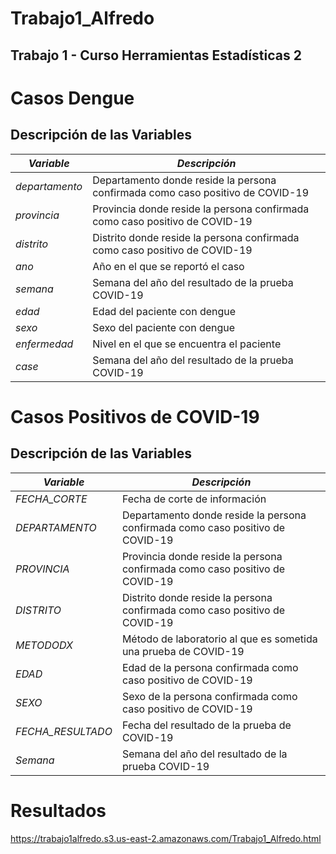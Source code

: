 # Trabajo1_Alfredo
## Trabajo 1 - Curso Herramientas Estadísticas 2

# Casos Dengue

## Descripción de las Variables

| *Variable*         | *Descripción*                                                                                         |
|----------------------|---------------------------------------------------------------------------------------------------------|
| *departamento*  | Departamento donde reside la persona confirmada como caso positivo de COVID-19                           |
| *provincia*     | Provincia donde reside la persona confirmada como caso positivo de COVID-19                              |
| *distrito*      | Distrito donde reside la persona confirmada como caso positivo de COVID-19                               |
| *ano*      | Año en el que se reportó el caso                                          |
| *semana*        | Semana del año del resultado de la prueba COVID-19     |
| *edad*          | Edad del paciente con dengue                                              |
| *sexo*          | Sexo del paciente con dengue                                              |
| *enfermedad* | Nivel en el que se encuentra el paciente                                                         |
| *case*        | Semana del año del resultado de la prueba COVID-19     |




# Casos Positivos de COVID-19

## Descripción de las Variables

| *Variable*         | *Descripción*                                                                                         |
|----------------------|---------------------------------------------------------------------------------------------------------|
| *FECHA_CORTE*   | Fecha de corte de información                                                                            |
| *DEPARTAMENTO*  | Departamento donde reside la persona confirmada como caso positivo de COVID-19                           |
| *PROVINCIA*     | Provincia donde reside la persona confirmada como caso positivo de COVID-19                              |
| *DISTRITO*      | Distrito donde reside la persona confirmada como caso positivo de COVID-19                               |
| *METODODX*      | Método de laboratorio al que es sometida una prueba de COVID-19                                           |
| *EDAD*          | Edad de la persona confirmada como caso positivo de COVID-19                                              |
| *SEXO*          | Sexo de la persona confirmada como caso positivo de COVID-19                                              |
| *FECHA_RESULTADO* | Fecha del resultado de la prueba de COVID-19                                                          |
| *Semana*        | Semana del año del resultado de la prueba COVID-19     |

# Resultados
https://trabajo1alfredo.s3.us-east-2.amazonaws.com/Trabajo1_Alfredo.html
